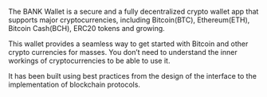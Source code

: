 The BANK Wallet is a secure and a fully decentralized crypto wallet app that supports major cryptocurrencies, including Bitcoin(BTC), Ethereum(ETH), Bitcoin Cash(BCH), ERC20 tokens and growing.

This wallet provides a seamless way to get started with Bitcoin and other crypto currencies for masses. You don’t need to understand the inner workings of cryptocurrencies to be able to use it.

It has been built using best practices from the design of the interface to the implementation of blockchain protocols.
